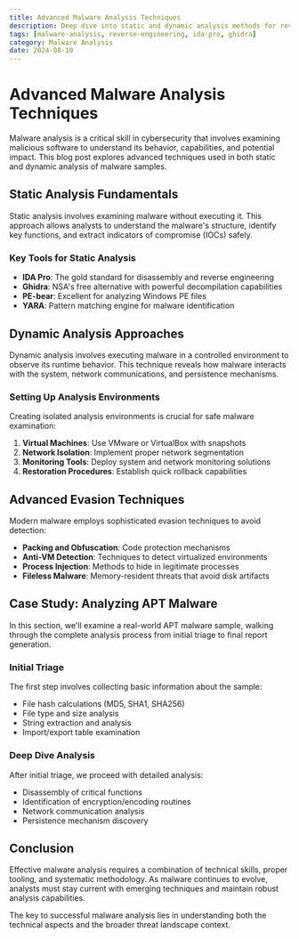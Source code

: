 ```yaml
---
title: Advanced Malware Analysis Techniques
description: Deep dive into static and dynamic analysis methods for reverse engineering malware samples
tags: [malware-analysis, reverse-engineering, ida-pro, ghidra]
category: Malware Analysis
date: 2024-08-10
---
```


# Advanced Malware Analysis Techniques

Malware analysis is a critical skill in cybersecurity that involves examining malicious software to understand its behavior, capabilities, and potential impact. This blog post explores advanced techniques used in both static and dynamic analysis of malware samples.

## Static Analysis Fundamentals

Static analysis involves examining malware without executing it. This approach allows analysts to understand the malware's structure, identify key functions, and extract indicators of compromise (IOCs) safely.

### Key Tools for Static Analysis

- **IDA Pro**: The gold standard for disassembly and reverse engineering
- **Ghidra**: NSA's free alternative with powerful decompilation capabilities  
- **PE-bear**: Excellent for analyzing Windows PE files
- **YARA**: Pattern matching engine for malware identification

## Dynamic Analysis Approaches

Dynamic analysis involves executing malware in a controlled environment to observe its runtime behavior. This technique reveals how malware interacts with the system, network communications, and persistence mechanisms.

### Setting Up Analysis Environments

Creating isolated analysis environments is crucial for safe malware examination:

1. **Virtual Machines**: Use VMware or VirtualBox with snapshots
2. **Network Isolation**: Implement proper network segmentation
3. **Monitoring Tools**: Deploy system and network monitoring solutions
4. **Restoration Procedures**: Establish quick rollback capabilities

## Advanced Evasion Techniques

Modern malware employs sophisticated evasion techniques to avoid detection:

- **Packing and Obfuscation**: Code protection mechanisms
- **Anti-VM Detection**: Techniques to detect virtualized environments
- **Process Injection**: Methods to hide in legitimate processes
- **Fileless Malware**: Memory-resident threats that avoid disk artifacts

## Case Study: Analyzing APT Malware

In this section, we'll examine a real-world APT malware sample, walking through the complete analysis process from initial triage to final report generation.

### Initial Triage

The first step involves collecting basic information about the sample:
- File hash calculations (MD5, SHA1, SHA256)
- File type and size analysis
- String extraction and analysis
- Import/export table examination

### Deep Dive Analysis

After initial triage, we proceed with detailed analysis:
- Disassembly of critical functions
- Identification of encryption/encoding routines
- Network communication analysis
- Persistence mechanism discovery

## Conclusion

Effective malware analysis requires a combination of technical skills, proper tooling, and systematic methodology. As malware continues to evolve, analysts must stay current with emerging techniques and maintain robust analysis capabilities.

The key to successful malware analysis lies in understanding both the technical aspects and the broader threat landscape context.
